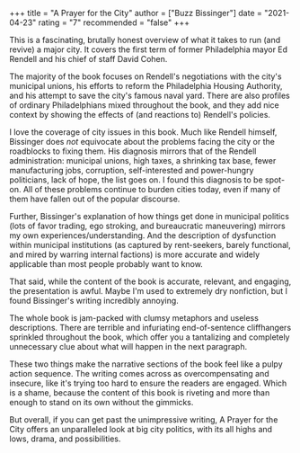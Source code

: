 +++
title = "A Prayer for the City"
author = ["Buzz Bissinger"]
date = "2021-04-23"
rating = "7"
recommended = "false"
+++

This is a fascinating, brutally honest overview of what it takes to run (and revive) a major city. It covers the first term of former Philadelphia mayor Ed Rendell and his chief of staff David Cohen.

The majority of the book focuses on Rendell's negotiations with the city's municipal unions, his efforts to reform the Philadelphia Housing Authority, and his attempt to save the city's famous naval yard. There are also profiles of ordinary Philadelphians mixed throughout the book, and they add nice context by showing the effects of (and reactions to) Rendell's policies.

I love the coverage of city issues in this book. Much like Rendell himself, Bissinger does *not* equivocate about the problems facing the city or the roadblocks to fixing them. His diagnosis mirrors that of the Rendell administration: municipal unions, high taxes, a shrinking tax base, fewer manufacturing jobs, corruption, self-interested and power-hungry politicians, lack of hope, the list goes on. I found this diagnosis to be spot-on. All of these problems continue to burden cities today, even if many of them have fallen out of the popular discourse.

Further, Bissinger's explanation of how things get done in municipal politics (lots of favor trading, ego stroking, and bureaucratic maneuvering) mirrors my own experiences/understanding. And the description of dysfunction within municipal institutions (as captured by rent-seekers, barely functional, and mired by warring internal factions) is more accurate and widely applicable than most people probably want to know.

That said, while the content of the book is accurate, relevant, and engaging, the presentation is awful. Maybe I'm used to extremely dry nonfiction, but I found Bissinger's writing incredibly annoying.

The whole book is jam-packed with clumsy metaphors and useless descriptions. There are terrible and infuriating end-of-sentence cliffhangers sprinkled throughout the book, which offer you a tantalizing and completely unnecessary clue about what will happen in the next paragraph.

These two things make the narrative sections of the book feel like a pulpy action sequence. The writing comes across as overcompensating and insecure, like it's trying too hard to ensure the readers are engaged. Which is a shame, because the content of this book is riveting and more than enough to stand on its own without the gimmicks.

But overall, if you can get past the unimpressive writing, A Prayer for the City offers an unparalleled look at big city politics, with its all highs and lows, drama, and possibilities.
